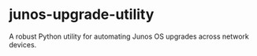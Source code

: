 # junos-upgrade-utility

A robust Python utility for automating Junos OS upgrades across network devices.